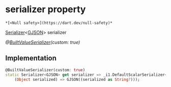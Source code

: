 


# serializer property




    *[<Null safety>](https://dart.dev/null-safety)*




[Serializer](https://pub.dev/documentation/built_value/8.1.3/serializer/Serializer-class.html)&lt;[GJSON](../../third_party_yonomi_graphql_schema_schema.docs.schema.gql/GJSON-class.md)> serializer
  
_@[BuiltValueSerializer](https://pub.dev/documentation/built_value/8.1.3/built_value/BuiltValueSerializer-class.html)(custom: true)_






## Implementation

```dart
@BuiltValueSerializer(custom: true)
static Serializer<GJSON> get serializer => _i1.DefaultScalarSerializer<GJSON>(
    (Object serialized) => GJSON((serialized as String?)));
```








